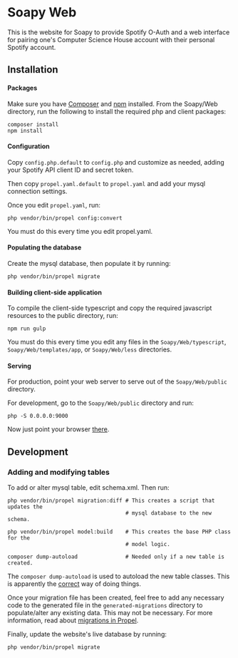 Soapy Web
==

This is the website for Soapy to provide Spotify O-Auth and a web interface
for pairing one's Computer Science House account with their personal Spotify
account.

Installation
--

#### Packages

Make sure you have [Composer](https://getcomposer.org) and
[npm](https://www.npmjs.com) installed.  From the Soapy/Web directory, run the
following to install the required php and client packages:

```
composer install
npm install
```

#### Configuration

Copy `config.php.default` to `config.php` and customize as needed, adding your
Spotify API client ID and secret token.

Then copy `propel.yaml.default` to `propel.yaml` and add your mysql connection
settings.

Once you edit `propel.yaml`, run:

```
php vendor/bin/propel config:convert
```

You must do this every time you edit propel.yaml.

#### Populating the database

Create the mysql database, then populate it by running:

```
php vendor/bin/propel migrate
```

#### Building client-side application

To compile the client-side typescript and copy the required javascript
resources to the public directory, run:

```
npm run gulp
```

You must do this every time you edit any files in the `Soapy/Web/typescript`,
`Soapy/Web/templates/app`, or `Soapy/Web/less`  directories.

#### Serving

For production, point your web server to serve out of the `Soapy/Web/public`
directory.

For development, go to the `Soapy/Web/public` directory and run:

```
php -S 0.0.0.0:9000
```

Now just point your browser [there](http://localhost:9000).

Development
--

### Adding and modifying tables

To add or alter mysql table, edit schema.xml. Then run:

```
php vendor/bin/propel migration:diff # This creates a script that updates the
                                     # mysql database to the new schema.

php vendor/bin/propel model:build    # This creates the base PHP class for the
                                     # model logic.

composer dump-autoload               # Needed only if a new table is created.
```

The `composer dump-autoload` is used to autoload the new table classes. This
is apparently the [correct](http://stackoverflow.com/a/25634655/3333841) way
of doing things.

Once your migration file has been created, feel free to add any necessary code
to the generated file in the `generated-migrations` directory to populate/alter
any existing data. This may not be necessary. For more information, read
about [migrations in Propel](http://propelorm.org/documentation/09-migrations.html).

Finally, update the website's live database by running:

```
php vendor/bin/propel migrate
```
